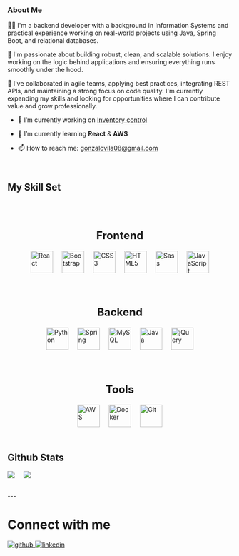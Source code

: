 ### About Me
👨‍💻 I'm a backend developer with a background in Information Systems and practical experience working on real-world projects using Java, Spring Boot, and relational databases.

🚀 I'm passionate about building robust, clean, and scalable solutions. I enjoy working on the logic behind applications and ensuring everything runs smoothly under the hood.

🤝 I've collaborated in agile teams, applying best practices, integrating REST APIs, and maintaining a strong focus on code quality. I'm currently expanding my skills and looking for opportunities where I can contribute value and grow professionally.


- 🔭 I’m currently working on [Inventory control](https://github.com/GonzaloVila/Inventory-Control)


- 🌱 I’m currently learning **React** & **AWS**


- 📫 How to reach me: gonzalovila08@gmail.com


<br/>


## My Skill Set

<div style="width: 100%; display: flex; flex-direction: column; align-items: center;">
  <div style="display: flex; flex-direction: column; align-items: center; margin-top: 30px;">
    <h3 style="font-weight: bold; font-size: 24px; margin-bottom: 10px; text-align: center;">Frontend</h3>
    <div style="display: flex; flex-wrap: wrap; justify-content: center;">
      <a href="https://reactjs.org/" target="_blank"><img style="margin: 10px;" src="https://profilinator.rishav.dev/skills-assets/react-original-wordmark.svg" alt="React" height="50" /></a>
      <a href="https://getbootstrap.com/docs/3.4/javascript/" target="_blank"><img style="margin: 10px;" src="https://profilinator.rishav.dev/skills-assets/bootstrap-plain.svg" alt="Bootstrap" height="50" /></a>
      <a href="https://www.w3schools.com/css/" target="_blank"><img style="margin: 10px;" src="https://profilinator.rishav.dev/skills-assets/css3-original-wordmark.svg" alt="CSS3" height="50" /></a>
      <a href="https://en.wikipedia.org/wiki/HTML5" target="_blank"><img style="margin: 10px;" src="https://profilinator.rishav.dev/skills-assets/html5-original-wordmark.svg" alt="HTML5" height="50" /></a>
      <a href="https://sass-lang.com/" target="_blank"><img style="margin: 10px;" src="https://profilinator.rishav.dev/skills-assets/sass-original.svg" alt="Sass" height="50" /></a>
      <a href="https://www.javascript.com/" target="_blank"><img style="margin: 10px;" src="https://profilinator.rishav.dev/skills-assets/javascript-original.svg" alt="JavaScript" height="50" /></a>
    </div>
  </div>

  <div style="display: flex; flex-direction: column; align-items: center; margin-top: 30px;">
    <h3 style="font-weight: bold; font-size: 24px; margin-bottom: 10px; text-align: center;">Backend</h3>
    <div style="display: flex; flex-wrap: wrap; justify-content: center;">
      <a href="https://www.python.org/" target="_blank"><img style="margin: 10px;" src="https://profilinator.rishav.dev/skills-assets/python-original.svg" alt="Python" height="50" /></a>
      <a href="https://spring.io/" target="_blank"><img style="margin: 10px;" src="https://profilinator.rishav.dev/skills-assets/springio-icon.svg" alt="Spring" height="50" /></a>
      <a href="https://www.mysql.com/" target="_blank"><img style="margin: 10px;" src="https://profilinator.rishav.dev/skills-assets/mysql-original-wordmark.svg" alt="MySQL" height="50" /></a>
      <a href="https://www.java.com/" target="_blank"><img style="margin: 10px;" src="https://profilinator.rishav.dev/skills-assets/java-original-wordmark.svg" alt="Java" height="50" /></a>
      <a href="https://jquery.com/" target="_blank"><img style="margin: 10px;" src="https://profilinator.rishav.dev/skills-assets/jquery.png" alt="jQuery" height="50" /></a>
    </div>
  </div>

  <div style="display: flex; flex-direction: column; align-items: center; margin-top: 30px;">
    <h3 style="font-weight: bold; font-size: 24px; margin-bottom: 10px; text-align: center;">Tools</h3>
    <div style="display: flex; flex-wrap: wrap; justify-content: center;">
      <a href="https://aws.amazon.com/" target="_blank"><img style="margin: 10px;" src="https://profilinator.rishav.dev/skills-assets/amazonwebservices-original-wordmark.svg" alt="AWS" height="50" /></a>
      <a href="https://www.docker.com/" target="_blank"><img style="margin: 10px;" src="https://profilinator.rishav.dev/skills-assets/docker-original-wordmark.svg" alt="Docker" height="50" /></a>
      <a href="https://github.com/" target="_blank"><img style="margin: 10px;" src="https://profilinator.rishav.dev/skills-assets/git-scm-icon.svg" alt="Git" height="50" /></a>
    </div>
  </div>
</div>

<br/>

## Github Stats
<div style="display: flex; flex-wrap: wrap; justify-content: flex-start; gap: 20px;">
    <img src="https://github-readme-stats.vercel.app/api?username=GonzaloVila&show_icons=true&count_private=true&hide_border=true" />
    <img src="https://github-readme-stats.vercel.app/api/top-langs/?username=GonzaloVila&hide_border=true&layout=compact" />
</div>

<br clear="both"/> ---

# Connect with me
<a href="https://github.com/GonzaloVila" target="_blank">
<img src="https://img.shields.io/badge/github-%2324292e.svg?&style=for-the-badge&logo=github&logoColor=white" alt="github" style="margin-bottom: 5px;" />
</a>
<a href="https://linkedin.com/in/gonzalovila08/" target="_blank">
<img src="https://img.shields.io/badge/linkedin-%231E77B5.svg?&style=for-the-badge&logo=linkedin&logoColor=white" alt="linkedin" style="margin-bottom: 5px;" />
</a>

<br />
